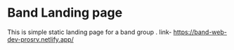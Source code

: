 # Band Landing page
This is simple static landing page for a band group .
link- https://band-web-dev-prosrv.netlify.app/
